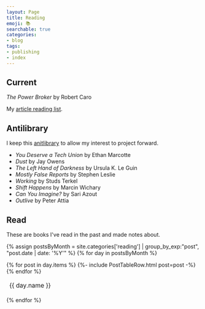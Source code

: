 ```yaml
---
layout: Page
title: Reading
emoji: 📚
searchable: true
categories:
- blog
tags:
- publishing
- index
---
```


## Current

_The Power Broker_ by Robert Caro

My [article reading list](/blog/reading/reading_list).

## Antilibrary

I keep this [anitlibrary](/notes/660552124) to allow my interest to project forward.

- _You Deserve a Tech Union_ by Ethan Marcotte
- _Dust_ by Jay Owens
- _The Left Hand of Darkness_ by Ursula K. Le Guin
- _Mostly False Reports_ by Stephen Leslie
- _Working_ by Studs Terkel
- _Shift Happens_ by Marcin Wichary
- _Can You Imagine?_ by Sari Azout
- _Outlive_ by Peter Attia

## Read

These are books I've read in the past and made notes about.

{% assign postsByMonth = 
site.categories['reading'] | group_by_exp:"post", "post.date | date: '%Y'" %}
{% for day in postsByMonth %}
  <table>
      <thead>
        <tr>
            <td colspan="3">
                <span id="{{ day.name }}">{{ day.name }}</span>
            </td>
        </tr>
      </thead>
  {% for post in day.items %}
  {%- include PostTableRow.html post=post -%}
  {% endfor %}
  </table>
{% endfor %}
